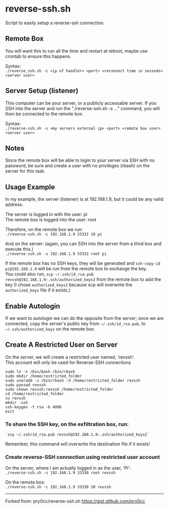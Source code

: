 # reverse-ssh.sh
Script to easily setup a reverse-ssh connection.

## Remote Box
You will want this to run all the time and restart at reboot, maybe use crontab to ensure this happens.

Syntax:  
`./reverse_ssh.sh -c <ip of handler> <port> <reconnect time in seconds> <server user>`
	
## Server Setup (listener)
This computer can be your server, or a publicly accessable server. If you SSH into the server and run the "./reverse-ssh.sh -s ..." command, you will then be connected to the remote box.

Syntax:  
`./reverse-ssh.sh -s <my servers external ip> <port> <remote box user> <server user>`

## Notes
Since the remote box will be able to login to your server via SSH with no password, be sure and create a user with no privileges (rbash) on the server for this task.

## Usage Example
In my example, the server (listener) is at 192.168.1.9, but it could be any valid address.

The server is logged in with the user: pi  
The remote box is logged into the user: root

Therefore, on the remote box we run:  
`./reverse-ssh.sh -c 192.168.1.9 33332 10 pi`

And on the server: (again, you can SSH into the server from a third box and execute this.)  
`./reverse-ssh.sh -s 192.168.1.9 33332 root pi`

If the remote box has no SSH keys, they will be generated and `ssh-copy-id pi@192.168.1.9` will be run from the remote box to exchange the key.  
You could also run, `scp ~/.ssh/id_rsa.pub revssh@192.168.1.9:.ssh/authorized_keys2` from the remote box to add the key (I chose `authorized_keys2` because scp will overwrite the `authorized_keys` file if it exists.) 

## Enable Autologin
If we want to autologin we can do the opposite from the server; once we are connected, copy the server's public key from `~/.ssh/id_rsa.pub`, to `~/.ssh/authorized_keys` on the remote box.  

## Create A Restricted User on Server

On the server, we will create a restricted user named, 'revssh'.  
This account will _only_ be used for Reverse-SSH connections

    sudo ln -s /bin/bash /bin/rbash
    sudo mkdir /home/restricted_folder
    sudo useradd -s /bin/rbash -d /home/restricted_folder revssh
    sudo passwd revssh
    sudo chown revssh:revssh /home/restricted_folder
    cd /home/restricted_folder
    su revssh
    mkdir .ssh
    ssh-keygen -t rsa -b 4096
    exit

### To share the SSH key, on the exfiltration box, run:  
    `scp ~/.ssh/id_rsa.pub revssh@192.168.1.9:.ssh/authorized_keys2`  
Remember, this command will overwrite the destination file if it exists!

### Create reverse-SSH connection using restricted user account
On the server, where I am actually logged in as the user, 'Pi':  
    `./reverse-ssh.sh -s 192.168.1.9 33330 root revssh`

On the remote box:  
    `./reverse-ssh.sh -c 192.168.1.9 33330 10 revssh`


***
Forked from: pry0cc/reverse-ssh.sh https://gist.github.com/pry0cc
